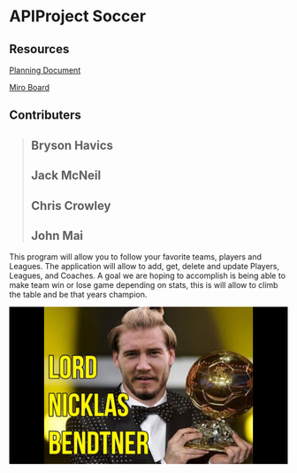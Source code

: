 # APIProject Soccer

## Resources
[Planning Document](https://docs.google.com/document/d/1WE3OF6A9noFcLT5HsK31hMWVEH_l-EnV2SKjTlBMiJk/edit?usp=sharing)

[Miro Board](https://miro.com/app/board/o9J_lxJyUuo=/)

## Contributers
> Bryson Havics
> ---
> Jack McNeil
> ---
> Chris Crowley
> ---
> John Mai
> ---

This program will allow you to follow your favorite teams, players and Leagues. The application will allow to add, get, delete and update Players, Leagues, and Coaches. A goal we are hoping to accomplish is being able  to make team win or lose game depending on stats, this is will allow to climb the table and be that years champion.

![Foseball](/assets/images/LordBendtner.jpg)
